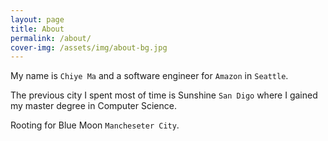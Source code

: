 ```yaml
---
layout: page
title: About
permalink: /about/
cover-img: /assets/img/about-bg.jpg
---
```


My name is `Chiye Ma` and a software engineer for `Amazon` in `Seattle`.

The previous city I spent most of time is Sunshine `San Digo` where I gained my master degree in Computer Science.

Rooting for Blue Moon `Mancheseter City`.
